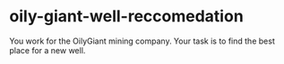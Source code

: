 # oily-giant-well-reccomedation
You work for the OilyGiant mining company. Your task is to find the best place for a new well.
